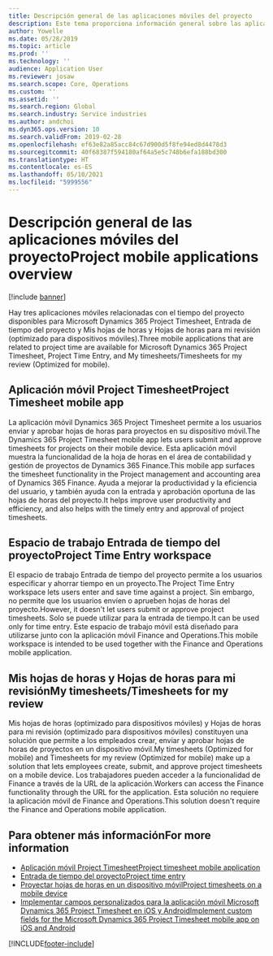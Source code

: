 ```yaml
---
title: Descripción general de las aplicaciones móviles del proyecto
description: Este tema proporciona información general sobre las aplicaciones relacionadas con el tiempo del proyecto para Microsoft Dynamics 365 Project Timesheet, Entrada de tiempo del proyecto y Mis hojas de horas y Hojas de horas que están disponibles en un dispositivo móvil.
author: Yowelle
ms.date: 05/28/2019
ms.topic: article
ms.prod: ''
ms.technology: ''
audience: Application User
ms.reviewer: josaw
ms.search.scope: Core, Operations
ms.custom: ''
ms.assetid: ''
ms.search.region: Global
ms.search.industry: Service industries
ms.author: andchoi
ms.dyn365.ops.version: 10
ms.search.validFrom: 2019-02-28
ms.openlocfilehash: ef63e82a85acc84c67d900d5f8fe94ed8d4478d3
ms.sourcegitcommit: 40f68387f594180af64a5e5c748b6efa188bd300
ms.translationtype: HT
ms.contentlocale: es-ES
ms.lasthandoff: 05/10/2021
ms.locfileid: "5999556"
---
```

# <a name="project-mobile-applications-overview"></a><span data-ttu-id="f7744-103">Descripción general de las aplicaciones móviles del proyecto</span><span class="sxs-lookup"><span data-stu-id="f7744-103">Project mobile applications overview</span></span>

[!include [banner](../includes/banner.md)]

<span data-ttu-id="f7744-104">Hay tres aplicaciones móviles relacionadas con el tiempo del proyecto disponibles para Microsoft Dynamics 365 Project Timesheet, Entrada de tiempo del proyecto y Mis hojas de horas y Hojas de horas para mi revisión (optimizado para dispositivos móviles).</span><span class="sxs-lookup"><span data-stu-id="f7744-104">Three mobile applications that are related to project time are available for Microsoft Dynamics 365 Project Timesheet, Project Time Entry, and My timesheets/Timesheets for my review (Optimized for mobile).</span></span>

## <a name="project-timesheet-mobile-app"></a><span data-ttu-id="f7744-105">Aplicación móvil Project Timesheet</span><span class="sxs-lookup"><span data-stu-id="f7744-105">Project Timesheet mobile app</span></span>

<span data-ttu-id="f7744-106">La aplicación móvil Dynamics 365 Project Timesheet permite a los usuarios enviar y aprobar hojas de horas para proyectos en su dispositivo móvil.</span><span class="sxs-lookup"><span data-stu-id="f7744-106">The Dynamics 365 Project Timesheet mobile app lets users submit and approve timesheets for projects on their mobile device.</span></span> <span data-ttu-id="f7744-107">Esta aplicación móvil muestra la funcionalidad de la hoja de horas en el área de contabilidad y gestión de proyectos de Dynamics 365 Finance.</span><span class="sxs-lookup"><span data-stu-id="f7744-107">This mobile app surfaces the timesheet functionality in the Project management and accounting area of Dynamics 365 Finance.</span></span> <span data-ttu-id="f7744-108">Ayuda a mejorar la productividad y la eficiencia del usuario, y también ayuda con la entrada y aprobación oportuna de las hojas de horas del proyecto.</span><span class="sxs-lookup"><span data-stu-id="f7744-108">It helps improve user productivity and efficiency, and also helps with the timely entry and approval of project timesheets.</span></span>

## <a name="project-time-entry-workspace"></a><span data-ttu-id="f7744-109">Espacio de trabajo Entrada de tiempo del proyecto</span><span class="sxs-lookup"><span data-stu-id="f7744-109">Project Time Entry workspace</span></span>

<span data-ttu-id="f7744-110">El espacio de trabajo Entrada de tiempo del proyecto permite a los usuarios especificar y ahorrar tiempo en un proyecto.</span><span class="sxs-lookup"><span data-stu-id="f7744-110">The Project Time Entry workspace lets users enter and save time against a project.</span></span> <span data-ttu-id="f7744-111">Sin embargo, no permite que los usuarios envíen o aprueben hojas de horas del proyecto.</span><span class="sxs-lookup"><span data-stu-id="f7744-111">However, it doesn't let users submit or approve project timesheets.</span></span> <span data-ttu-id="f7744-112">Solo se puede utilizar para la entrada de tiempo.</span><span class="sxs-lookup"><span data-stu-id="f7744-112">It can be used only for time entry.</span></span> <span data-ttu-id="f7744-113">Este espacio de trabajo móvil está diseñado para utilizarse junto con la aplicación móvil Finance and Operations.</span><span class="sxs-lookup"><span data-stu-id="f7744-113">This mobile workspace is intended to be used together with the Finance and Operations mobile application.</span></span>

## <a name="my-timesheetstimesheets-for-my-review"></a><span data-ttu-id="f7744-114">Mis hojas de horas y Hojas de horas para mi revisión</span><span class="sxs-lookup"><span data-stu-id="f7744-114">My timesheets/Timesheets for my review</span></span>

<span data-ttu-id="f7744-115">Mis hojas de horas (optimizado para dispositivos móviles) y Hojas de horas para mi revisión (optimizado para dispositivos móviles) constituyen una solución que permite a los empleados crear, enviar y aprobar hojas de horas de proyectos en un dispositivo móvil.</span><span class="sxs-lookup"><span data-stu-id="f7744-115">My timesheets (Optimized for mobile) and Timesheets for my review (Optimized for mobile) make up a solution that lets employees create, submit, and approve project timesheets on a mobile device.</span></span> <span data-ttu-id="f7744-116">Los trabajadores pueden acceder a la funcionalidad de Finance a través de la URL de la aplicación.</span><span class="sxs-lookup"><span data-stu-id="f7744-116">Workers can access the Finance functionality through the URL for the application.</span></span> <span data-ttu-id="f7744-117">Esta solución no requiere la aplicación móvil de Finance and Operations.</span><span class="sxs-lookup"><span data-stu-id="f7744-117">This solution doesn't require the Finance and Operations mobile application.</span></span>

## <a name="for-more-information"></a><span data-ttu-id="f7744-118">Para obtener más información</span><span class="sxs-lookup"><span data-stu-id="f7744-118">For more information</span></span>

- [<span data-ttu-id="f7744-119">Aplicación móvil Project Timesheet</span><span class="sxs-lookup"><span data-stu-id="f7744-119">Project timesheet mobile application</span></span>](project-timesheet.md)
- [<span data-ttu-id="f7744-120">Entrada de tiempo del proyecto</span><span class="sxs-lookup"><span data-stu-id="f7744-120">Project time entry</span></span>]( project-time-entry-mobile-workspace.md)
- [<span data-ttu-id="f7744-121">Proyectar hojas de horas en un dispositivo móvil</span><span class="sxs-lookup"><span data-stu-id="f7744-121">Project timesheets on a mobile device</span></span>](Mobile-timesheets.md)
- [<span data-ttu-id="f7744-122">Implementar campos personalizados para la aplicación móvil Microsoft Dynamics 365 Project Timesheet en iOS y Android</span><span class="sxs-lookup"><span data-stu-id="f7744-122">Implement custom fields for the Microsoft Dynamics 365 Project Timesheet mobile app on iOS and Android</span></span>](custom-fields-mobile.md)


[!INCLUDE[footer-include](../includes/footer-banner.md)]